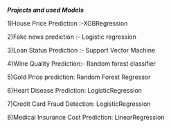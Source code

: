 ***********************Projects and used Models***********************

1)House Price Prediction :-XGBRegression

2)Fake news prediction :- Logistic regression

3)Loan Status Prediction :- Support Vector Machine

4)Wine Quality Prediction:- Random forest classifier

5)Gold Price prediction: Random Forest Regressor

6)Heart Disease Prediction: LogisticRegression

7)Credit Card Fraud Detection: LogisticRegression

8)Medical Insurance Cost Prediction: LinearRegression


